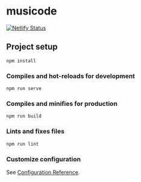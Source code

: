 # musicode

[![Netlify Status](https://api.netlify.com/api/v1/badges/6b38a6a7-7f3b-4545-ad9d-8101ca291e1c/deploy-status)](https://musicode.netlify.app/)

## Project setup
```
npm install
```

### Compiles and hot-reloads for development
```
npm run serve
```

### Compiles and minifies for production
```
npm run build
```

### Lints and fixes files
```
npm run lint
```

### Customize configuration
See [Configuration Reference](https://cli.vuejs.org/config/).
